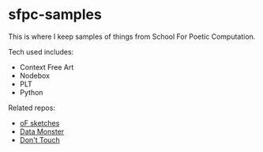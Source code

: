 sfpc-samples
============
This is where I keep samples of things from School For Poetic Computation. 

Tech used includes:
  * Context Free Art
  * Nodebox
  * PLT
  * Python

Related repos:
 * [oF sketches](https://github.com/sarahgp/oFSketches)
 * [Data Monster](https://github.com/sarahgp/data-monster)
 * [Don't Touch](https://github.com/sarahgp/dont-touch)
